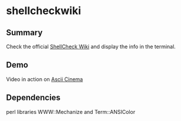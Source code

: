 # shellcheckwiki

Summary
-------

Check the official [ShellCheck Wiki](https://github.com/koalaman/shellcheck/wiki) and display the info in the terminal.

Demo
----

Video in action on [Ascii Cinema](https://asciinema.org/a/J0z2MZTJe8iesCGk2OsEL3sWb)

Dependencies
------------

perl libraries WWW::Mechanize and Term::ANSIColor

